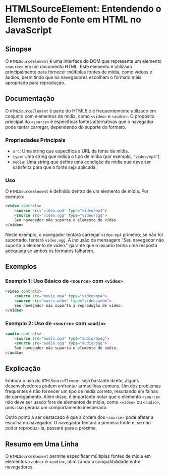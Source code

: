 <!--
Meta Description: # HTMLSourceElement: Entendendo o Elemento de Fonte em HTML no JavaScript ## Sinopse O `HTMLSourceElement` é uma interface do DOM que representa um el...
Meta Keywords: video, source, que, audio, mídia
-->

# HTMLSourceElement: Entendendo o Elemento de Fonte em HTML no JavaScript

## Sinopse
O `HTMLSourceElement` é uma interface do DOM que representa um elemento `<source>` em um documento HTML. Este elemento é utilizado principalmente para fornecer múltiplas fontes de mídia, como vídeos e áudios, permitindo que os navegadores escolham o formato mais apropriado para reprodução.

## Documentação
O `HTMLSourceElement` é parte do HTML5 e é frequentemente utilizado em conjunto com elementos de mídia, como `<video>` e `<audio>`. O propósito principal do `<source>` é especificar fontes alternativas que o navegador pode tentar carregar, dependendo do suporte do formato.

### Propriedades Principais
- `src`: Uma string que especifica a URL da fonte de mídia.
- `type`: Uma string que indica o tipo de mídia (por exemplo, `"video/mp4"`).
- `media`: Uma string que define uma condição de mídia que deve ser satisfeita para que a fonte seja aplicada.

### Uso
O `HTMLSourceElement` é definido dentro de um elemento de mídia. Por exemplo:

```html
<video controls>
    <source src="video.mp4" type="video/mp4">
    <source src="video.ogg" type="video/ogg">
    Seu navegador não suporta o elemento de vídeo.
</video>
```

Neste exemplo, o navegador tentará carregar `video.mp4` primeiro; se não for suportado, tentará `video.ogg`. A inclusão da mensagem "Seu navegador não suporta o elemento de vídeo." garante que o usuário tenha uma resposta adequada se ambos os formatos falharem.

## Exemplos

### Exemplo 1: Uso Básico de `<source>` com `<video>`
```html
<video controls>
    <source src="movie.mp4" type="video/mp4">
    <source src="movie.webm" type="video/webm">
    Seu navegador não suporta a reprodução de vídeo.
</video>
```

### Exemplo 2: Uso de `<source>` com `<audio>`
```html
<audio controls>
    <source src="audio.mp3" type="audio/mpeg">
    <source src="audio.ogg" type="audio/ogg">
    Seu navegador não suporta o elemento de áudio.
</audio>
```

## Explicação
Embora o uso do `HTMLSourceElement` seja bastante direto, alguns desenvolvedores podem enfrentar armadilhas comuns. Um dos problemas frequentes é não fornecer um tipo de mídia correto, resultando em falhas de carregamento. Além disso, é importante notar que o elemento `<source>` não deve ser usado fora de elementos de mídia, como `<video>` ou `<audio>`, pois isso geraria um comportamento inesperado.

Outro ponto a ser destacado é que a ordem dos `<source>` pode afetar a escolha do navegador. O navegador tentará a primeira fonte e, se não puder reproduzi-la, passará para a próxima.

## Resumo em Uma Linha
O `HTMLSourceElement` permite especificar múltiplas fontes de mídia em elementos `<video>` e `<audio>`, otimizando a compatibilidade entre navegadores.
